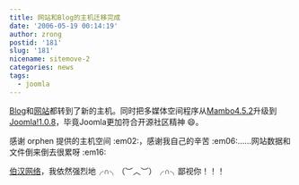 ```yaml
---
title: 网站和Blog的主机迁移完成
date: '2006-05-19 00:14:19'
author: zrong
postid: '181'
slug: '181'
nicename: sitemove-2
categories: news
tags:
  - joomla
---
```


[Blog](http://www.zengrong.net)和[网站](http://cai.mediasky.cn)都转到了新的主机。同时把多媒体空间程序从[Mambo4.5.2](http://www.mamboserver.com)升级到[Joomla!1.0.8](http://www.joomla.org)，毕竟Joomla更加符合开源社区精神
:smile:。

感谢 orphen 提供的主机空间 :em02:，感谢我自己的辛苦
:em06:……网站数据和文件倒来倒去很累呀 :em16:

[伯汉网络](https://blog.zengrong.net/post/179.html)，我依然强烈地╭∩╮（︶︿︶）╭∩╮鄙视你！！！

